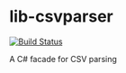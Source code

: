 # lib-csvparser

[![Build Status](https://dev.azure.com/weatherballoon/Weather%20Balloon/_apis/build/status/weather-balloon.lib-csvparser?branchName=master)](https://dev.azure.com/weatherballoon/Weather%20Balloon/_build/latest?definitionId=8&branchName=master)

A C# facade for CSV parsing
